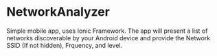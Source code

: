 # NetworkAnalyzer
Simple mobile app, uses Ionic Framework. The app will present a list of networks discoverable by your Android device and provide the Network SSID (If not hidden), Frquency, and level.
